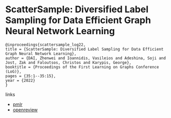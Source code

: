 # ScatterSample: Diversified Label Sampling for Data Efficient Graph Neural Network Learning

```
@inproceedings{scattersample_log22,
title = {ScatterSample: Diversified Label Sampling for Data Efficient Graph Neural Network Learning},
author = {DAI, Zhenwei and Ioannidis, Vasileios and Adeshina, Soji and Jost, Zak and Faloutsos, Christos and Karypis, George},
booktitle = {Proceedings of the First Learning on Graphs Conference (LoG)},
pages = {35:1--35:15},
year = {2022}
}
```

links
- [pmlr](https://proceedings.mlr.press/v198/dai22a.html)
- [openreview](https://openreview.net/forum?id=BCg0P57qU96)
